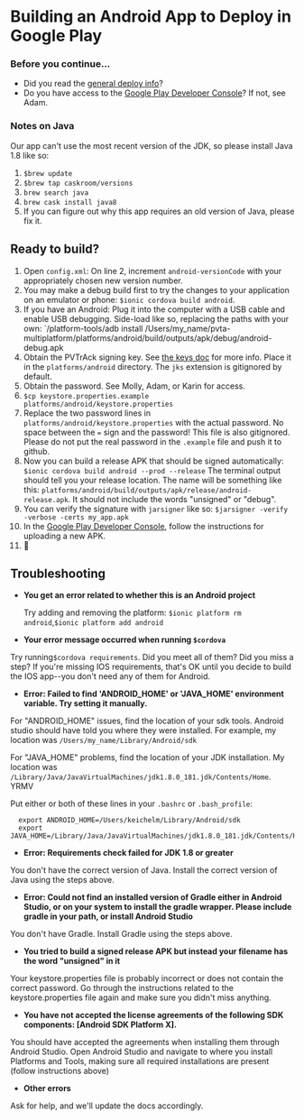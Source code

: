# Building an Android App to Deploy in Google Play

### Before you continue...
- Did you read the [general deploy info](README.md)?
- Do you have access to the [Google Play Developer Console](play.google.com/apps/publish)?
 If not, see Adam.

### Notes on Java
Our app can't use the most recent version of the JDK, so please install Java 1.8 like so:
  1. `$brew update`
  1. `$brew tap caskroom/versions`
  1. `brew search java`
  1. `brew cask install java8`
  1. If you can figure out why this app requires an old version of Java, please
  fix it.

## Ready to build?
  1. Open `config.xml`: On line 2, increment `android-versionCode`
  with your appropriately chosen new version number.
  1. You may make a debug build first to try the changes to your application on
  an emulator or phone: `$ionic cordova build android`.
  1. If you have an Android: Plug it into the computer with a USB cable and enable USB
  debugging. Side-load like so, replacing the paths with your own:
 `<android-sdk>/platform-tools/adb install /Users/my_name/pvta-multiplatform/platforms/android/build/outputs/apk/debug/android-debug.apk
  1. Obtain the PVTrAck signing key. See [the keys doc](android-keys.md) for more info.
  Place it in the `platforms/android` directory. The `jks` extension is gitignored by default.
  1. Obtain the password. See Molly, Adam, or Karin for access.
  1. `$cp keystore.properties.example platforms/android/keystore.properties`
  1. Replace the two password lines in `platforms/android/keystore.properties` with the actual
  password. No space between the `=` sign and the password! This file is also gitignored. Please
  do not put the real password in the `.example` file and push it to github.
  1. Now you can build a release APK that should be signed automatically:
  `$ionic cordova build android --prod --release`
The terminal output should tell you your release location. The name will be
something like this: `platforms/android/build/outputs/apk/release/android-release.apk`.
It should not include the words "unsigned" or "debug".
  1. You can verify the signature with `jarsigner` like so: `$jarsigner -verify -verbose -certs my_app.apk`
  1. In the [Google Play Developer Console](play.google.com/apps/publish), follow the instructions for uploading a new APK.
  1. 🎉

## Troubleshooting

  - **You get an error related to whether this is an Android project**
    
    Try adding and removing the platform: `$ionic platform rm android`,`$ionic platform add android`

  - **Your error message occurred when running `$cordova`**
  
  Try running`$cordova requirements`.  Did you meet all of them? 
  Did you miss a step? If you're missing IOS requirements, that's OK until
  you decide to build the IOS app--you don't need any of them for Android.

  - **Error: Failed to find 'ANDROID_HOME' or 'JAVA_HOME' environment variable. Try setting it manually.**
  
  For "ANDROID_HOME" issues, find the location of your sdk tools.
  Android studio should have told you where they were installed. For example,
  my location was `/Users/my_name/Library/Android/sdk`

  For "JAVA_HOME" problems, find the location of your JDK installation. My location
  was `/Library/Java/JavaVirtualMachines/jdk1.8.0_181.jdk/Contents/Home`. YRMV

  Put either or both of these lines in your `.bashrc` or `.bash_profile`:
  ```
    export ANDROID_HOME=/Users/keichelm/Library/Android/sdk
    export JAVA_HOME=/Library/Java/JavaVirtualMachines/jdk1.8.0_181.jdk/Contents/Home/
  ```

  - **Error: Requirements check failed for JDK 1.8 or greater**

  You don't have the correct version of Java. Install the correct version of Java using
  the steps above.

  - **Error: Could not find an installed version of Gradle either in Android Studio,
  or on your system to install the gradle wrapper. Please include gradle
  in your path, or install Android Studio**
  
  You don't have Gradle. Install Gradle using the steps above.

  - **You tried to build a signed release APK but instead your filename has the word "unsigned"
  in it**

  Your keystore.properties file is probably incorrect or does not contain the
  correct password. Go through the instructions related to the keystore.properties file
   again and make sure you didn't miss anything.

  - **You have not accepted the license agreements of the following SDK components:
  [Android SDK Platform X].**
  
  You should have accepted the agreements when installing them through Android Studio.
  Open Android Studio and navigate to where you install Platforms and Tools, making sure
  all required installations are present (follow instructions above)

  - **Other errors**

  Ask for help, and we'll update the docs accordingly.
